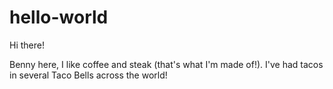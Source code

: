 hello-world
===========

Hi there!

Benny here, I like coffee and steak (that's what I'm made of!).
I've had tacos in several Taco Bells across the world!
